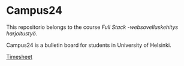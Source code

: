 # Campus24

This repositorio belongs to the course _Full Stack -websovelluskehitys harjoitustyö_. 

Campus24 is a bulletin board for students in University of Helsinki.

[Timesheet](https://github.com/olgaviho/campus24-frontend/blob/master/timesheet.md)

